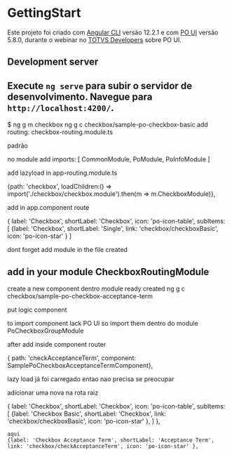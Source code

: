 # GettingStart

Este projeto foi criado com [Angular CLI](https://github.com/angular/angular-cli) versão 12.2.1 e com [PO UI](https://po-ui.io) versão 5.8.0, durante o webinar no [TOTVS Developers](https://developers.totvs.com) sobre PO UI.

## Development server

Execute `ng serve` para subir o servidor de desenvolvimento. Navegue para `http://localhost:4200/`.
-------------------------------------------------------------------------------
$ ng g m checkbox
ng g c checkbox/sample-po-checkbox-basic
add routing: checkbox-routing.module.ts

padrão
<po-page-default p-title="Simple"> 
</po-page-default>

no module add 
 imports: [
    CommonModule,
    PoModule,
    PoInfoModule
  ]


add lazyload in app-routing.module.ts   

{path: 'checkbox', loadChildren:() => import('./checkbox/checkbox.module').then(m => m.CheckboxModule)},


add in app.component route

{ label: 'Checkbox', shortLabel: 'Checkbox', icon: 'po-icon-table', subItems: [
      {label: 'Checkbox', shortLabel: 'Single', link: 'checkbox/checkboxBasic', icon: 'po-icon-star' }
    ]

dont forget add module in the file created

add in your module
CheckboxRoutingModule
-----------------------------------------------------------------------------------------

create a new component dentro module ready created
ng g c checkbox/sample-po-checkbox-acceptance-term

put logic component

to import component lack PO UI so import them dentro do module
  PoCheckboxGroupModule
  
after
add inside component router

  { path: 'checkAcceptanceTerm', component: SamplePoCheckboxAcceptanceTermComponent},

lazy load já foi carregado entao nao precisa se preocupar

adicionar uma nova na rota raiz

{ label: 'Checkbox', shortLabel: 'Checkbox', icon: 'po-icon-table', subItems: [
      {label: 'Checkbox Basic', shortLabel: 'Checkbox', link: 'checkbox/checkboxBasic', icon: 'po-icon-star' },
      ]
    },

    aqui  
    {label: 'Checkbox Acceptance Term', shortLabel: 'Acceptance Term', link: 'checkbox/checkAcceptanceTerm', icon: 'po-icon-star' },  
    
  


